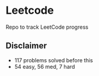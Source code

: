 # Leetcode
Repo to track LeetCode progress
## Disclaimer
- 117 problems solved before this
- 54 easy, 56 med, 7 hard
